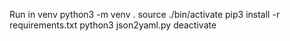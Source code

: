 Run in venv
python3 -m venv .
source ./bin/activate
pip3 install -r requirements.txt
python3 json2yaml.py
deactivate